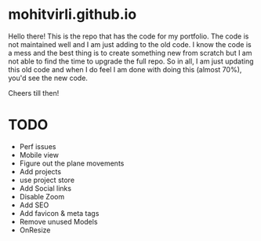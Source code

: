 # mohitvirli.github.io
Hello there! This is the repo that has the code for my portfolio. The code is not maintained well and I am just adding to the old code.
I know the code is a mess and the best thing is to create something new from scratch but I am not able to find the time to upgrade the full repo.
So in all, I am just updating this old code and when I do feel I am done with doing this (almost 70%), you'd see the new code.

Cheers till then!


# TODO
- Perf issues
- Mobile view
- Figure out the plane movements
- Add projects
- use project store
- Add Social links
- Disable Zoom
- Add SEO
- Add favicon & meta tags
- Remove unused Models
- OnResize